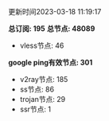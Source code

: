 更新时间2023-03-18 11:19:17

**总订阅: 195**
**总节点: 48089**
- vless节点: 46

**google ping有效节点: 301**
- v2ray节点: 185
- ss节点: 86
- trojan节点: 29
- ssr节点: 1
